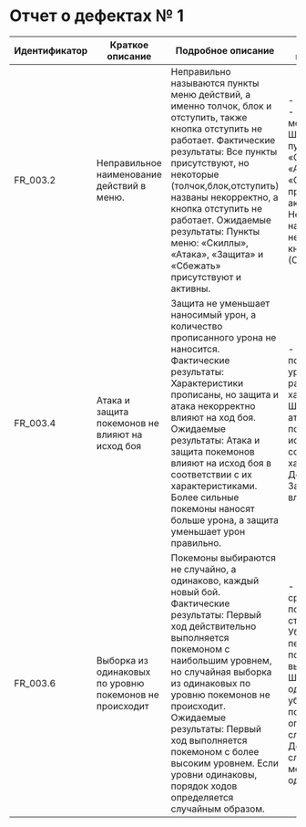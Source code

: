 # Отчет о дефектах № 1

| Идентификатор | Краткое описание | Подробное описание | Шаги по воспроизведению | Воспроизводимость | Важность | Срочность | Комментарий |
|---------------|------------------|--------------------|-------------------------|-------------------|----------|----------|-------------|
| FR_003.2      | Неправильное наименование действий в меню. | Неправильно называются пункты меню действий, а именно толчок, блок и отступить, также кнопка отступить не работает. Фактические результаты: Все пункты присутствуют, но некоторые (толчок,блок,отступить) названы некорректно, а кнопка отступить не работает. Ожидаемые результаты: Пункты меню: «Скиллы», «Атака», «Защита» и «Сбежать» присутствуют и активны. | - Шаг 1. Начать бой. - Шаг 2. Открыть меню во время боя. - Шаг 3. Проверить, что пункты меню «Скиллы», «Скилл», «Атака», «Защита» и «Сбежать» присутствуют и активны. Дефект: Неправильные наименование, неработоспособность кнопки Сбежать (Отступить) | всегда | низкая | обычная |  |
| FR_003.4      | Атака и защита покемонов не влияют на исход боя | Защита не уменьшает наносимый урон, а количество прописанного урона не наносится. Фактические результаты: Характеристики прописаны, но защита и атака некорректно влияют на ход боя. Ожидаемые результаты: Атака и защита покемонов влияют на исход боя в соответствии с их характеристиками. Более сильные покемоны наносят больше урона, а защита уменьшает урон правильно. | - Шаг 1. Начать бой с покемонами разного уровня и с различными характеристиками. - Шаг 2. Убедиться, что атака и защита покемонов влияют на исход боя в соответствии с их характеристиками. Дефект: Атака и Защита некорректно влияют на ход боя | всегда | средняя | обычная |  |
| FR_003.6      | Выборка из одинаковых по уровню покемонов не происходит | Покемоны выбираются не случайно, а одинаково, каждый новый бой. Фактические результаты: Первый ход действительно выполняется покемоном с наибольшим уровнем, но случайная выборка из одинаковых по уровню покемонов не происходит. Ожидаемые результаты: Первый ход выполняется покемоном с более высоким уровнем. Если уровни одинаковы, порядок ходов определяется случайным образом. | - Шаг 1. Начать бой, сравнив уровни покемонов обеих сторон. - Шаг 2. Убедиться, что первым ходит покемон с более высоким уровнем. - Шаг 3. Если уровни одинаковы, убедиться, что порядок хода определяется случайным образом. Дефект: Нет случайного выбора между покемонами одного уровня | всегда | средняя | обычная |  |
